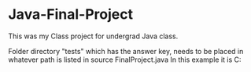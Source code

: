 # Java-Final-Project
This was my Class project for undergrad Java class.

Folder directory "tests" which has the answer key, needs to be placed in whatever path is listed in source FinalProject.java 
In this example it is C:
